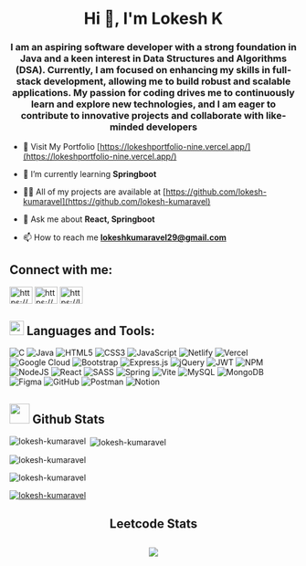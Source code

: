 <h1 align="center">Hi 👋, I'm Lokesh K</h1>
<h3 align="center">I am an aspiring software developer with a strong foundation in Java and a keen interest in Data Structures and Algorithms (DSA). Currently, I am focused on enhancing my skills in full-stack development, allowing me to build robust and scalable applications. My passion for coding drives me to continuously learn and explore new technologies, and I am eager to contribute to innovative projects and collaborate with like-minded developers</h3>

- 💫 Visit My Portfolio [https://lokeshportfolio-nine.vercel.app/](https://lokeshportfolio-nine.vercel.app/)

- 🌱 I’m currently learning **Springboot**

- 👨‍💻 All of my projects are available at [https://github.com/lokesh-kumaravel](https://github.com/lokesh-kumaravel)

- 💬 Ask me about **React, Springboot**

- 📫 How to reach me **lokeshkumaravel29@gmail.com**

<h2 align="left">Connect with me:</h2>
<p align="left">
<a href="https://www.linkedin.com/in/lokesh-k-5b7513276/" target="blank"><img align="center" src="https://raw.githubusercontent.com/rahuldkjain/github-profile-readme-generator/master/src/images/icons/Social/linked-in-alt.svg" alt="https://www.linkedin.com/in/lokesh-k-5b7513276/" height="30" width="40" /></a>
<a href="https://www.instagram.com/_lokesh_29_._/" target="blank"><img align="center" src="https://raw.githubusercontent.com/rahuldkjain/github-profile-readme-generator/master/src/images/icons/Social/instagram.svg" alt="https://www.instagram.com/_lokesh_29_._/" height="30" width="40" /></a>
<a href="https://www.leetcode.com/lokeshkumaravel29/" target="blank"><img align="center" src="https://raw.githubusercontent.com/rahuldkjain/github-profile-readme-generator/master/src/images/icons/Social/leet-code.svg" alt="https://leetcode.com/u/lokeshkumaravel29/" height="30" width="40" /></a>
</p>

<h2 align="left">
<img src="https://media2.giphy.com/media/QssGEmpkyEOhBCb7e1/giphy.gif?cid=ecf05e47a0n3gi1bfqntqmob8g9aid1oyj2wr3ds3mg700bl&rid=giphy.gif" width ="25">
  Languages and Tools:</h2>

![C](https://img.shields.io/badge/c-%2300599C.svg?style=for-the-badge&logo=c&logoColor=white) ![Java](https://img.shields.io/badge/java-%23ED8B00.svg?style=for-the-badge&logo=openjdk&logoColor=white) ![HTML5](https://img.shields.io/badge/html5-%23E34F26.svg?style=for-the-badge&logo=html5&logoColor=white) ![CSS3](https://img.shields.io/badge/css3-%231572B6.svg?style=for-the-badge&logo=css3&logoColor=white) ![JavaScript](https://img.shields.io/badge/javascript-%23323330.svg?style=for-the-badge&logo=javascript&logoColor=%23F7DF1E) ![Netlify](https://img.shields.io/badge/netlify-%23000000.svg?style=for-the-badge&logo=netlify&logoColor=#00C7B7) ![Vercel](https://img.shields.io/badge/vercel-%23000000.svg?style=for-the-badge&logo=vercel&logoColor=white) ![Google Cloud](https://img.shields.io/badge/GoogleCloud-%234285F4.svg?style=for-the-badge&logo=google-cloud&logoColor=white) ![Bootstrap](https://img.shields.io/badge/bootstrap-%238511FA.svg?style=for-the-badge&logo=bootstrap&logoColor=white) ![Express.js](https://img.shields.io/badge/express.js-%23404d59.svg?style=for-the-badge&logo=express&logoColor=%2361DAFB) ![jQuery](https://img.shields.io/badge/jquery-%230769AD.svg?style=for-the-badge&logo=jquery&logoColor=white) ![JWT](https://img.shields.io/badge/JWT-black?style=for-the-badge&logo=JSON%20web%20tokens) ![NPM](https://img.shields.io/badge/NPM-%23CB3837.svg?style=for-the-badge&logo=npm&logoColor=white) ![NodeJS](https://img.shields.io/badge/node.js-6DA55F?style=for-the-badge&logo=node.js&logoColor=white) ![React](https://img.shields.io/badge/react-%2320232a.svg?style=for-the-badge&logo=react&logoColor=%2361DAFB) ![SASS](https://img.shields.io/badge/SASS-hotpink.svg?style=for-the-badge&logo=SASS&logoColor=white) ![Spring](https://img.shields.io/badge/spring-%236DB33F.svg?style=for-the-badge&logo=spring&logoColor=white) ![Vite](https://img.shields.io/badge/vite-%23646CFF.svg?style=for-the-badge&logo=vite&logoColor=white) ![MySQL](https://img.shields.io/badge/mysql-4479A1.svg?style=for-the-badge&logo=mysql&logoColor=white) ![MongoDB](https://img.shields.io/badge/MongoDB-%234ea94b.svg?style=for-the-badge&logo=mongodb&logoColor=white) ![Figma](https://img.shields.io/badge/figma-%23F24E1E.svg?style=for-the-badge&logo=figma&logoColor=white) ![GitHub](https://img.shields.io/badge/github-%23121011.svg?style=for-the-badge&logo=github&logoColor=white) ![Postman](https://img.shields.io/badge/Postman-FF6C37?style=for-the-badge&logo=postman&logoColor=white) ![Notion](https://img.shields.io/badge/Notion-%23000000.svg?style=for-the-badge&logo=notion&logoColor=white)

<h2>
<img src="https://media.giphy.com/media/iY8CRBdQXODJSCERIr/giphy.gif" width="35"><b> Github Stats </b>
</h2>

<p><img align="left" src="https://github-readme-stats.vercel.app/api/top-langs?username=lokesh-kumaravel&show_icons=true&locale=en&layout=compact" alt="lokesh-kumaravel" /></p>

<p>&nbsp;<img align="center" src="https://github-readme-stats.vercel.app/api?username=lokesh-kumaravel&show_icons=true&locale=en" alt="lokesh-kumaravel" /></p>

<p><img align="center" src="https://github-readme-streak-stats.herokuapp.com/?user=lokesh-kumaravel&" alt="lokesh-kumaravel" /></p>

<p align="left"> <img src="https://komarev.com/ghpvc/?username=lokesh-kumaravel&label=Profile%20views&color=0e75b6&style=flat" alt="lokesh-kumaravel" /> </p>

<p align="left"> <a href="https://github.com/ryo-ma/github-profile-trophy"><img src="https://github-profile-trophy.vercel.app/?username=lokesh-kumaravel" alt="lokesh-kumaravel" /></a> </p>

<h2 align="center">Leetcode Stats<h2>  
<p align="center">
  <img  align=top flex-grow=1 src="https://leetcard.jacoblin.cool/lokeshkumaravel29?theme=dark&font=Nunito&ext=heatmap" />  
</p>
<p align="left"> <a href="https://twitter.com/" target="blank"><img src="https://img.shields.io/twitter/follow/?logo=twitter&style=for-the-badge" alt="" /></a> </p>

<!---
lokesh-kumaravel/lokesh-kumaravel is a ✨ special ✨ repository because its README.md (this file) appears on your GitHub profile.
You can click the Preview link to take a look at your changes.
--->
